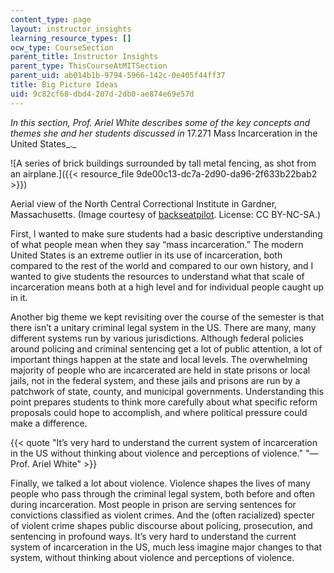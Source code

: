 ```yaml
---
content_type: page
layout: instructor_insights
learning_resource_types: []
ocw_type: CourseSection
parent_title: Instructor Insights
parent_type: ThisCourseAtMITSection
parent_uid: ab014b1b-9794-5966-142c-0e405f44ff37
title: Big Picture Ideas
uid: 9c82cf68-dbd4-207d-2db0-ae874e69e57d
---
```


_In this section, Prof. Ariel White describes some of the key concepts and themes she and her students discussed in_ 17.271 Mass Incarceration in the United States_._

![A series of brick buildings surrounded by tall metal fencing, as shot from an airplane.]({{< resource_file 9de00c13-dc7a-2d90-da96-2f633b22bab2 >}})

Aerial view of the North Central Correctional Institute in Gardner, Massachusetts. (Image courtesy of [backseatpilot](https://flickr.com/photos/backseatpilot/50990876326/in/photolist-2kFTz37-YDTVQd-2hgePee-2h4KMzd-2hNTpwY-2jnWJM4-SC6DUA-nqegmH-2kjmL2u-roBdJX-nGHS4c-nqecf5-nGqW7x-nGqVTr-nEFdJE-nGGguU-nqezVV-SC6s4G-ThCdbs-nqeh3n-nqez7k-2aKTo3b-5DhCUY-PLmsDD-94TGh5-nqerw3-nGHRKX-nqeciS-QgBbpB-2aKToym-nqegpi-nJvgNZ-nqesw9-nqecG7-nGGgy1-nGGgrN-nJvgRp-2kMscKT-2kMo1CB-nGww4w-nqerS3-nqezKK-nqerCW-nqerDC-nJvgTP-nGqXPR-nqet9S-nqedRb-nqeAmz-211nQ7v). License: CC BY-NC-SA.)

First, I wanted to make sure students had a basic descriptive understanding of what people mean when they say “mass incarceration.” The modern United States is an extreme outlier in its use of incarceration, both compared to the rest of the world and compared to our own history, and I wanted to give students the resources to understand what that scale of incarceration means both at a high level and for individual people caught up in it.

Another big theme we kept revisiting over the course of the semester is that there isn’t a unitary criminal legal system in the US. There are many, many different systems run by various jurisdictions. Although federal policies around policing and criminal sentencing get a lot of public attention, a lot of important things happen at the state and local levels. The overwhelming majority of people who are incarcerated are held in state prisons or local jails, not in the federal system, and these jails and prisons are run by a patchwork of state, county, and municipal governments. Understanding this point prepares students to think more carefully about what specific reform proposals could hope to accomplish, and where political pressure could make a difference.

{{< quote "It’s very hard to understand the current system of incarceration in the US without thinking about violence and perceptions of violence." "— Prof. Ariel White" >}}

Finally, we talked a lot about violence. Violence shapes the lives of many people who pass through the criminal legal system, both before and often during incarceration. Most people in prison are serving sentences for convictions classified as violent crimes. And the (often racialized) specter of violent crime shapes public discourse about policing, prosecution, and sentencing in profound ways. It’s very hard to understand the current system of incarceration in the US, much less imagine major changes to that system, without thinking about violence and perceptions of violence.